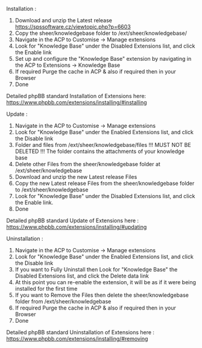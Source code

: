 Installation :

1. Download and unzip the Latest release https://spssoftware.cz/viewtopic.php?p=6603
2. Copy the sheer/knowledgebase folder to /ext/sheer/knowledgebase/
3. Navigate in the ACP to Customise -> Manage extensions
4. Look for "Knowledge Base" under the Disabled Extensions list, and click the Enable link
5. Set up and configure the "Knowledge Base" extension by navigating in the ACP to Extensions -> Knowledge Base
6. If required Purge the cache in ACP & also if required then in your Browser
7. Done

Detailed phpBB standard Installation of Extensions here: https://www.phpbb.com/extensions/installing/#installing

Update :

1. Navigate in the ACP to Customise -> Manage extensions
2. Look for "Knowledge Base" under the Enabled Extensions list, and click the Disable link
3. Folder and files from /ext/sheer/knowledgebase/files !!! MUST NOT BE DELETED !!!
   The folder contains the attachments of your knowledge base
4. Delete other Files from the sheer/knowledgebase folder at /ext/sheer/knowledgebase
5. Download and unzip the new Latest release Files
6. Copy the new Latest release Files from the sheer/knowledgebase folder to /ext/sheer/knowledgebase
7. Look for "Knowledge Base" under the Disabled Extensions list, and click the Enable link.
8. Done

Detailed phpBB standard Update of Extensions here : https://www.phpbb.com/extensions/installing/#updating

Uninstallation :

1. Navigate in the ACP to Customise -> Manage extensions
2. Look for "Knowledge Base" under the Enabled Extensions list, and click the Disable link
3. If you want to Fully Uninstall then Look for "Knowledge Base" the Disabled Extensions list, and click the Delete data
   link
4. At this point you can re-enable the extension, it will be as if it were being installed for the first time
5. If you want to Remove the Files then delete the sheer/knowledgebase folder from /ext/sheer/knowledgebase
6. If required Purge the cache in ACP & also if required then in your Browser
7. Done

Detailed phpBB standard Uninstallation of Extensions here : https://www.phpbb.com/extensions/installing/#removing
